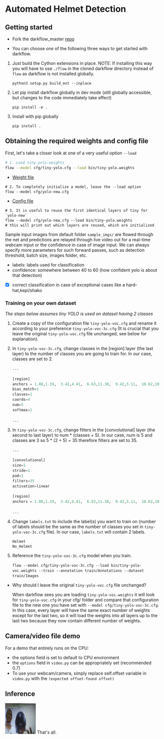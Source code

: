 # Automated Helmet Detection 

## Getting started

* Fork the darkflow_master [repo](https://github.com/thtrieu/darkflow)

* You can choose _one_ of the following three ways to get started with darkflow.

1. Just build the Cython extensions in place. NOTE: If installing this way you will have to use `./flow` in the cloned darkflow directory instead of `flow` as darkflow is not installed globally.
    ```
    python3 setup.py build_ext --inplace
    ```

2. Let pip install darkflow globally in dev mode (still globally accessible, but changes to the code immediately take effect)
    ```
    pip install -e .
    ```

3. Install with pip globally
    ```
    pip install .
    ```

## Obtaining the required weights and config file 

First, let's take a closer look at one of a very useful option `--load`

```bash
# 1. Load tiny-yolo.weights
flow --model cfg/tiny-yolo.cfg --load bin/tiny-yolo.weights
```
* [Weight file](https://drive.google.com/file/d/1cEvqlN_OGS4AR_Vxu6AFoTHaBy294aJJ/view)

```
# 2. To completely initialize a model, leave the --load option
flow --model cfg/yolo-new.cfg
```

* [Config file](https://drive.google.com/file/d/1oH9f94nYlnkT15amplhPv9uOTWZjamIS/view)

```
# 3. It is useful to reuse the first identical layers of tiny for `yolo-new`
flow --model cfg/yolo-new.cfg --load bin/tiny-yolo.weights
# this will print out which layers are reused, which are initialized 
```

Sample input images from default folder `sample_imgs/` are flowed through the net and predictions are relayed through live video out for a real-time webcam input or the confidence in case of image input. We can always specify more parameters for such forward passes, such as detection threshold, batch size, images folder, etc.

 - labels: labels used for classification
 - confidence: somewhere between 40 to 60 (how confident yolo is about that detection)
 - [x] correct classification in case of exceptional cases like a hard-hat,kepi/shako


### Training on your own dataset

*The steps below assumes tiny YOLO is used on dataset having 2 classes*

1. Create a copy of the configuration file `tiny-yolo-voc.cfg` and rename it according to your preference `tiny-yolo-voc-3c.cfg` (It is crucial that you leave the original `tiny-yolo-voc.cfg` file unchanged, see below for explanation).

2. In `tiny-yolo-voc-3c.cfg`, change classes in the [region] layer (the last layer) to the number of classes you are going to train for. In our case, classes are set to 2.
    
    ```python
    ...

    [region]
    anchors = 1.08,1.19,  3.42,4.41,  6.63,11.38,  9.42,5.11,  16.62,10.52
    bias_match=1
    classes=2
    coords=4
    num=5
    softmax=1
    
    ...
    ```

3. In `tiny-yolo-voc-3c.cfg`, change filters in the [convolutional] layer (the second to last layer) to num * (classes + 5). In our case, num is 5 and classes are 3 so 5 * (2 + 5) = 35 therefore filters are set to 35.
    
    ```python
    ...

    [convolutional]
    size=1
    stride=1
    pad=1
    filters=35
    activation=linear

    [region]
    anchors = 1.08,1.19,  3.42,4.41,  6.63,11.38,  9.42,5.11,  16.62,10.52
    
    ...
    ```

4. Change `labels.txt` to include the label(s) you want to train on (number of labels should be the same as the number of classes you set in `tiny-yolo-voc-3c.cfg` file). In our case, `labels.txt` will contain 2 labels.

    ```
    Helmet
    No_Helmet
    ```
5. Reference the `tiny-yolo-voc-3c.cfg` model when you train.

    `flow --model cfg/tiny-yolo-voc-3c.cfg --load bin/tiny-yolo-voc.weights --train --annotation train/Annotations --dataset train/Images`


* Why should I leave the original `tiny-yolo-voc.cfg` file unchanged?
    
    When darkflow sees you are loading `tiny-yolo-voc.weights` it will look for `tiny-yolo-voc.cfg` in your cfg/ folder and compare that configuration file to the new one you have set with `--model cfg/tiny-yolo-voc-3c.cfg`. In this case, every layer will have the same exact number of weights except for the last two, so it will load the weights into all layers up to the last two because they now contain different number of weights.


## Camera/video file demo

For a demo that entirely runs on the CPU:

* the options field is set to default to CPU environment
* the `options` field in `video.py` can be appropriately set (recommended 0.7)
* To use your webcam/camera, simply replace self.offset variable in `video.py` with the `(expected offset-found offset)`

## Inference
<img src="sample_out/1.jpg" width="100" height="100">
That's all.
